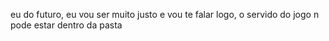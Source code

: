 eu do futuro, eu vou ser muito justo e vou te falar logo, o servido do jogo n pode estar dentro da pasta
